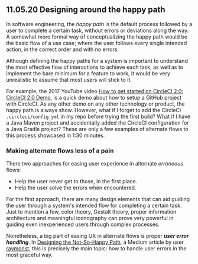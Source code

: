 ## 11.05.20 Designing around the happy path

In software engineering, the _happy path_ is the default process followed by a user to complete a certain task, without errors or deviations along the way. A somewhat more formal way of conceptualizing the happy path would be the basic flow of a use case; where the user follows every single intended action, in the correct order and with no errors.

Although defining the happy paths for a system is important to understand the most effective flow of interactions to achieve each task, as well as to implement the bare minimum for a feature to work, it would be very unrealistic to assume that most users will stick to it.

For example, the 2017 YouTube video [How to get started on CircleCI 2.0: CircleCI 2.0 Demo](https://www.youtube.com/watch?v=KhjwnTD4oec), is a quick demo about how to setup a GitHub project with CircleCI. As any other demo on any other technology or product, the happy path is always show. However, what if I forget to add the CircleCI `.circleci/config.yml` in my repo before trying the first build? What if I have a Java Maven project and accidentally added the CircleCI configuration for a Java Gradle project? These are only a few examples of alternate flows to this process showcased in 1:30 minutes.

### Making alternate flows less of a pain

There two approaches for easing user experience in alternate _erroneous_ flows:

* Help the user never get to those, in the first place.
* Help the user solve the errors when encountered.

For the first approach, there are many design elements that can aid guiding the user through a system's intended flow for completing a certain task. Just to mention a few, color theory, Gestalt theory, proper information architecture and meaningful iconography can prove very powerful in guiding even inexperienced users through complex processes.

Nonetheless, a big part of easing UX in alternate flows is proper _**user error handling**_. In [Designing the Not-So-Happy Path](https://medium.com/salesforce-ux/designing-the-not-so-happy-path-fde484759a54#.9jopwl5b3), a Medium article by user [raymonst](https://medium.com/@raymonst), this is precisely the main topic: how to handle user errors in the most graceful way.
